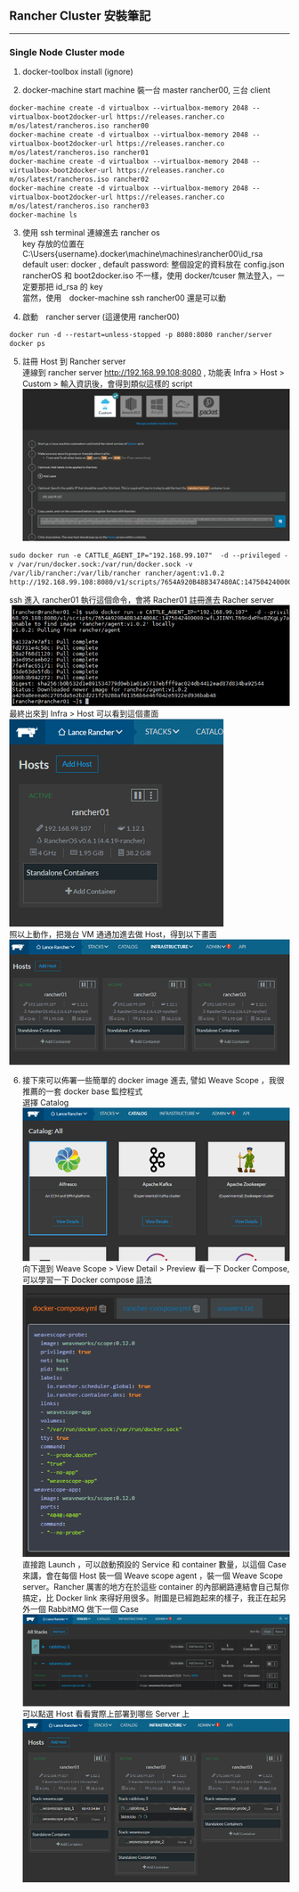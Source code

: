 ## Rancher Cluster 安裝筆記  ##
---

### Single Node Cluster mode ###

1. docker-toolbox install (ignore)

2. docker-machine start machine 裝一台 master rancher00, 三台 client
```shell
docker-machine create -d virtualbox --virtualbox-memory 2048 --virtualbox-boot2docker-url https://releases.rancher.co m/os/latest/rancheros.iso rancher00
docker-machine create -d virtualbox --virtualbox-memory 2048 --virtualbox-boot2docker-url https://releases.rancher.co m/os/latest/rancheros.iso rancher01
docker-machine create -d virtualbox --virtualbox-memory 2048 --virtualbox-boot2docker-url https://releases.rancher.co m/os/latest/rancheros.iso rancher02
docker-machine create -d virtualbox --virtualbox-memory 2048 --virtualbox-boot2docker-url https://releases.rancher.co m/os/latest/rancheros.iso rancher03
docker-machine ls
```

3. 使用 ssh terminal 連線進去 rancher os <br/>
key 存放的位置在 C:\Users\{username}\.docker\machine\machines\rancher00\id_rsa </br>
default user: docker , default password: 
整個設定的資料放在 config.json <br/>
rancherOS 和 boot2docker.iso 不一樣，使用 docker/tcuser 無法登入，一定要那把 id_rsa 的 key <br/>
當然，使用　docker-machine ssh rancher00 還是可以動

4. 啟動　rancher server (這邊使用 rancher00) 
```shell
docker run -d --restart=unless-stopped -p 8080:8080 rancher/server
docker ps 
```

5. 註冊 Host 到 Rancher server <br/>
連線到 rancher server http://192.168.99.108:8080 , 功能表 Infra > Host > Custom > 輸入資訊後，會得到類似這樣的 script 
![rancher register](resources/rancher_register.png)
```shell
sudo docker run -e CATTLE_AGENT_IP="192.168.99.107"  -d --privileged -v /var/run/docker.sock:/var/run/docker.sock -v /var/lib/rancher:/var/lib/rancher rancher/agent:v1.0.2 http://192.168.99.108:8080/v1/scripts/7654A920B48B347480AC:1475042400000:wfLJIINYLT69ndxPhv8ZKgLy7ao
```
ssh 進入 rancher01 執行這個命令，會將 Racher01  註冊進去 Racher server
![](resources/rancher_host_docker_agent.png)<br/>
最終出來到 Infra > Host 可以看到這個畫面 <br/>
![](resources/rancher_host.png) <br/>
照以上動作，把幾台 VM 通通加進去做 Host，得到以下畫面<br/>
![](resources/rancher_cluster.png)

6. 接下來可以佈署一些簡單的 docker image 進去, 譬如 Weave Scope ，我很推薦的一套 docker base 監控程式<br/>
選擇 Catalog <br/>
![](resources/rancher_catalog.png)<br/>
向下選到 Weave Scope > View Detail > Preview 看一下 Docker Compose, 可以學習一下 Docker compose 語法 <br/>
![](resources/weave_docker_compose_yml.png)<br/>
直接跑 Launch ，可以啟動預設的 Service 和 container 數量，以這個 Case 來講，會在每個 Host 裝一個 Weave scope agent ，裝一個 Weave Scope server。Rancher 厲害的地方在於這些 container 的內部網路連結會自己幫你搞定，比 Docker link 來得好用很多。附圖是已經跑起來的樣子，我正在起另外一個 RabbitMQ 做下一個 Case <br/>
![](resources/stack_enable.png)<br/>
可以點選 Host 看看實際上部署到哪些 Server 上 <br/>
![](resources/host_stack_enable.png)<br/>











